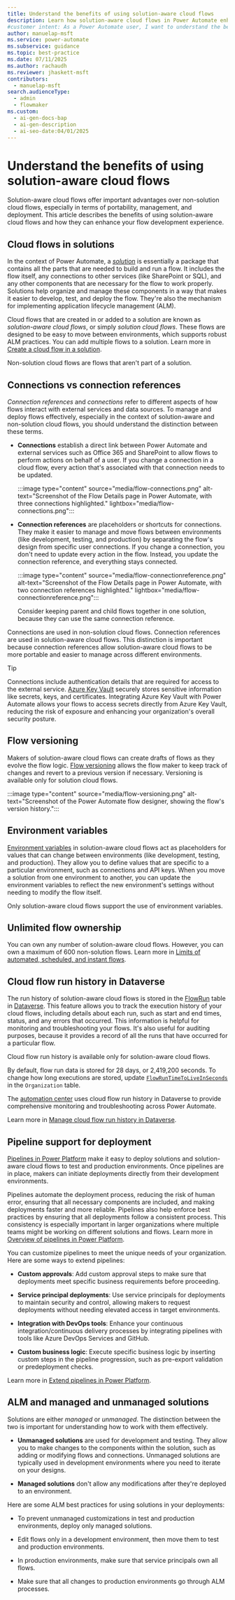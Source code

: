 ```yaml
---
title: Understand the benefits of using solution-aware cloud flows
description: Learn how solution-aware cloud flows in Power Automate enhance portability, management, and deployment for a seamless flow development experience.
#customer intent: As a Power Automate user, I want to understand the benefits of using solution-aware versus non-solution cloud flows so that I can enhance flow portability and management.
author: manuelap-msft
ms.service: power-automate
ms.subservice: guidance
ms.topic: best-practice
ms.date: 07/11/2025
ms.author: rachaudh
ms.reviewer: jhaskett-msft
contributors:
  - manuelap-msft
search.audienceType:
  - admin
  - flowmaker
ms.custom:
  - ai-gen-docs-bap
  - ai-gen-description
  - ai-seo-date:04/01/2025
---
```


# Understand the benefits of using solution-aware cloud flows

Solution-aware cloud flows offer important advantages over non-solution cloud flows, especially in terms of portability, management, and deployment. This article describes the benefits of using solution-aware cloud flows and how they can enhance your flow development experience.

## Cloud flows in solutions

In the context of Power Automate, a [*solution*](/power-platform/alm/solution-concepts-alm) is essentially a package that contains all the parts that are needed to build and run a flow. It includes the flow itself, any connections to other services (like SharePoint or SQL), and any other components that are necessary for the flow to work properly. Solutions help organize and manage these components in a way that makes it easier to develop, test, and deploy the flow. They're also the mechanism for implementing application lifecycle management (ALM).

Cloud flows that are created in or added to a solution are known as *solution-aware cloud flows*, or simply *solution cloud flows*. These flows are designed to be easy to move between environments, which supports robust ALM practices. You can add multiple flows to a solution. Learn more in [Create a cloud flow in a solution](../../create-flow-solution.md).

Non-solution cloud flows are flows that aren't part of a solution.

## Connections vs connection references

*Connection references* and *connections* refer to different aspects of how flows interact with external services and data sources. To manage and deploy flows effectively, especially in the context of solution-aware and non-solution cloud flows, you should understand the distinction between these terms.

- **Connections** establish a direct link between Power Automate and external services such as Office 365 and SharePoint to allow flows to perform actions on behalf of a user. If you change a connection in a cloud flow, every action that's associated with that connection needs to be updated.

  :::image type="content" source="media/flow-connections.png" alt-text="Screenshot of the Flow Details page in Power Automate, with three connections highlighted." lightbox="media/flow-connections.png":::

- **Connection references** are placeholders or shortcuts for connections. They make it easier to manage and move flows between environments (like development, testing, and production) by separating the flow's design from specific user connections. If you change a connection, you don't need to update every action in the flow. Instead, you update the connection reference, and everything stays connected.

  :::image type="content" source="media/flow-connectionreference.png" alt-text="Screenshot of the Flow Details page in Power Automate, with two connection references highlighted." lightbox="media/flow-connectionreference.png":::

  Consider keeping parent and child flows together in one solution, because they can use the same connection reference.

Connections are used in non-solution cloud flows. Connection references are used in solution-aware cloud flows. This distinction is important because connection references allow solution-aware cloud flows to be more portable and easier to manage across different environments.

> [!TIP]
> Connections include authentication details that are required for access to the external service. [Azure Key Vault](/azure/key-vault/) securely stores sensitive information like secrets, keys, and certificates. Integrating Azure Key Vault with Power Automate allows your flows to access secrets directly from Azure Key Vault, reducing the risk of exposure and enhancing your organization's overall security posture.

## Flow versioning

Makers of solution-aware cloud flows can create drafts of flows as they evolve the flow logic. [Flow versioning](/power-automate/drafts-versioning) allows the flow maker to keep track of changes and revert to a previous version if necessary. Versioning is available only for solution cloud flows.

:::image type="content" source="media/flow-versioning.png" alt-text="Screenshot of the Power Automate flow designer, showing the flow's version history.":::

## Environment variables

[Environment variables](/power-apps/maker/data-platform/environmentvariables) in solution-aware cloud flows act as placeholders for values that can change between environments (like development, testing, and production). They allow you to define values that are specific to a particular environment, such as connections and API keys. When you move a solution from one environment to another, you can update the environment variables to reflect the new environment's settings without needing to modify the flow itself.

Only solution-aware cloud flows support the use of environment variables.

## Unlimited flow ownership

You can own any number of solution-aware cloud flows. However, you can own a maximum of 600 non-solution flows. Learn more in [Limits of automated, scheduled, and instant flows](../../limits-and-config.md).

## Cloud flow run history in Dataverse

The run history of solution-aware cloud flows is stored in the [FlowRun](/power-apps/developer/data-platform/reference/entities/flowrun) table in [Dataverse](/power-apps/maker/data-platform/). This feature allows you to track the execution history of your cloud flows, including details about each run, such as start and end times, status, and any errors that occurred. This information is helpful for monitoring and troubleshooting your flows. It's also useful for auditing purposes, because it provides a record of all the runs that have occurred for a particular flow.

Cloud flow run history is available only for solution-aware cloud flows.

By default, flow run data is stored for 28 days, or 2,419,200 seconds. To change how long executions are stored, update [`FlowRunTimeToLiveInSeconds`](/power-apps/developer/data-platform/reference/entities/organization#BKMK_FlowRunTimeToLiveInSeconds) in the `Organization` table.

The [automation center](/power-automate/automation-center-overview) uses cloud flow run history in Dataverse to provide comprehensive monitoring and troubleshooting across Power Automate.

Learn more in [Manage cloud flow run history in Dataverse](/power-automate/dataverse/cloud-flow-run-metadata).

## Pipeline support for deployment

[Pipelines in Power Platform](/power-platform/alm/pipelines) make it easy to deploy solutions and solution-aware cloud flows to test and production environments. Once pipelines are in place, makers can initiate deployments directly from their development environments.

Pipelines automate the deployment process, reducing the risk of human error, ensuring that all necessary components are included, and making deployments faster and more reliable. Pipelines also help enforce best practices by ensuring that all deployments follow a consistent process. This consistency is especially important in larger organizations where multiple teams might be working on different solutions and flows. Learn more in [Overview of pipelines in Power Platform](/power-platform/alm/pipelines).

You can customize pipelines to meet the unique needs of your organization. Here are some ways to extend pipelines:

- **Custom approvals**: Add custom approval steps to make sure that deployments meet specific business requirements before proceeding.

- **Service principal deployments**: Use service principals for deployments to maintain security and control, allowing makers to request deployments without needing elevated access in target environments.

- **Integration with DevOps tools**: Enhance your continuous integration/continuous delivery processes by integrating pipelines with tools like Azure DevOps Services and GitHub.

- **Custom business logic**: Execute specific business logic by inserting custom steps in the pipeline progression, such as pre-export validation or predeployment checks.

Learn more in [Extend pipelines in Power Platform](/power-platform/alm/extend-pipelines).

## ALM and managed and unmanaged solutions

Solutions are either *managed* or *unmanaged*. The distinction between the two is important for understanding how to work with them effectively.

- **Unmanaged solutions** are used for development and testing. They allow you to make changes to the components within the solution, such as adding or modifying flows and connections. Unmanaged solutions are typically used in development environments where you need to iterate on your designs.

- **Managed solutions** don't allow any modifications after they're deployed to an environment.

Here are some ALM best practices for using solutions in your deployments:

- To prevent unmanaged customizations in test and production environments, deploy only managed solutions.

- Edit flows only in a development environment, then move them to test and production environments.

- In production environments, make sure that service principals own all flows.

- Make sure that all changes to production environments go through ALM processes.
